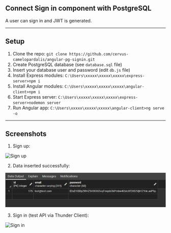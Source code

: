 ## Connect Sign in component with PostgreSQL

A user can sign in and JWT is generated.

---

## Setup

1. Clone the repo: `git clone https://github.com/cervus-camelopardalis/angular-pg-signin.git`
2. Create PostgreSQL database (see `database.sql` file)
3. Insert your database user and password (edit `db.js` file)
4. Install Express modules: `C:\Users\xxxxx\xxxxx\xxxxx\express-server>npm i`
5. Install Angular modules: `C:\Users\xxxxx\xxxxx\xxxxx\angular-client>npm i`
6. Start Express server: `C:\Users\xxxxx\xxxxx\xxxxx\express-server>nodemon server`
7. Run Angular app: `C:\Users\xxxxx\xxxxx\xxxxx\angular-client>ng serve -o`

---

## Screenshots

1. Sign up:

![Sign up](https://github.com/cervus-camelopardalis/angular-pg-signin/blob/main/01-screenshot-sign-up.gif)

2. Data inserted successfully:

![Success](https://github.com/cervus-camelopardalis/angular-pg-signin/blob/main/02-screenshot-postgres.png?raw=true)

3. Sign in (test API via Thunder Client):

![Sign in](https://github.com/cervus-camelopardalis/angular-pg-signin/blob/main/03-screenshot-thunder-client.gif)